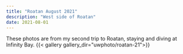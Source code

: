 ```yaml
---
title: "Roatan August 2021"
description: "West side of Roatan"
date: 2021-08-01
---
```

These photos are from my second trip to Roatan, staying and diving at Infinity Bay.
{{< gallery gallery_dir="uwphoto/roatan-21">}}